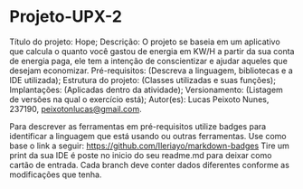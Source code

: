 # Projeto-UPX-2
Título do projeto: Hope;
Descrição: O projeto se baseia em um aplicativo que calcula o quanto você gastou de energia em KW/H a partir da sua conta de energia paga, ele tem a intenção de conscientizar e ajudar aqueles que desejam economizar.
Pré-requisitos: (Descreva a linguagem, bibliotecas e a IDE utilizada);
Estrutura do projeto: (Classes utilizadas e suas funções);
Implantações: (Aplicadas dentro da atividade);
Versionamento: (Listagem de versões na qual o exercício está);
Autor(es):
 Lucas Peixoto Nunes, 237190, peixotonlucas@gmail.com.

Para descrever as ferramentas em pré-requisitos utilize badges para identificar a linguagem que está
usando ou outras ferramentas. Use como base o link a seguir: https://github.com/Ileriayo/markdown-badges
Tire um print da sua IDE é poste no inicio do seu readme.md para deixar como cartão de entrada.
Cada branch deve conter dados diferentes conforme as modificações que tenha.
